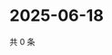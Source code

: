 # 2025-06-18

共 0 条

<!-- BEGIN ZHIHUVIDEO -->
<!-- 最后更新时间 Wed Jun 18 2025 23:12:43 GMT+0800 (China Standard Time) -->

<!-- END ZHIHUVIDEO -->
